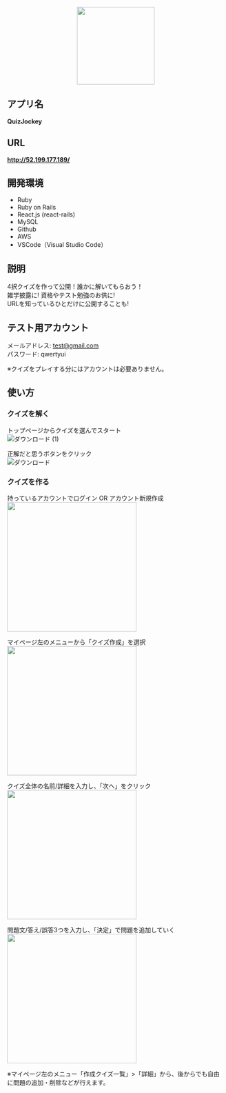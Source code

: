 <p align="center">
  <img src="https://user-images.githubusercontent.com/59466775/84245967-d94a4000-ab40-11ea-9a6c-dc09f8f610fb.png" width="180px;">
</p>

## アプリ名
**QuizJockey**

## URL

**http://52.199.177.189/**

## 開発環境

- Ruby
- Ruby on Rails
- React.js (react-rails)
- MySQL
- Github
- AWS
- VSCode（Visual Studio Code）

## 説明

4択クイズを作って公開！誰かに解いてもらおう！ <br>
雑学披露に! 資格やテスト勉強のお供に! <br>
URLを知っているひとだけに公開することも!

## テスト用アカウント

メールアドレス: test@gmail.com <br>
パスワード: qwertyui

※クイズをプレイする分にはアカウントは必要ありません。

## 使い方

### クイズを解く

トップページからクイズを選んでスタート <br>
![ダウンロード (1)](https://user-images.githubusercontent.com/59466775/84251077-d0a93800-ab47-11ea-89d3-642357cced7c.gif)

正解だと思うボタンをクリック <br>
![ダウンロード](https://user-images.githubusercontent.com/59466775/84250502-17e2f900-ab47-11ea-9b2f-9c38a914aff7.gif)

### クイズを作る

持っているアカウントでログイン OR アカウント新規作成 <br>
<img width="300" src="https://user-images.githubusercontent.com/59466775/84251306-2382ef80-ab48-11ea-9214-95c52772aac3.png">

マイページ左のメニューから「クイズ作成」を選択 <br>
<img width="300" src="https://user-images.githubusercontent.com/59466775/84254787-a7d77180-ab4c-11ea-8e0c-06d308a8de19.png">

クイズ全体の名前/詳細を入力し、「次へ」をクリック <br>
<img width="300" src="https://user-images.githubusercontent.com/59466775/84253907-76aa7180-ab4b-11ea-9b85-7a42f0b2745f.png">

問題文/答え/誤答3つを入力し、「決定」で問題を追加していく <br>
<img width="300" src="https://user-images.githubusercontent.com/59466775/84254529-50390600-ab4c-11ea-8577-25f9fef3dbdf.png">

※マイページ左のメニュー「作成クイズ一覧」>「詳細」から、後からでも自由に問題の追加・削除などが行えます。
